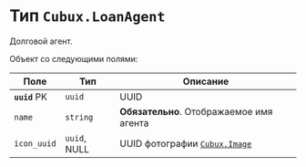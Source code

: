 Тип `Cubux.LoanAgent`
=====================

Долговой агент.

Объект со следующими полями:

Поле | Тип | Описание
---- | --- | --------
**`uuid`** PK | `uuid`   | UUID
`name`        | `string` | **Обязательно**. Отображаемое имя агента
`icon_uuid`   | `uuid`, NULL | UUID фотографии [`Cubux.Image`][Cubux.Image]


[Cubux.Image]: image.md

